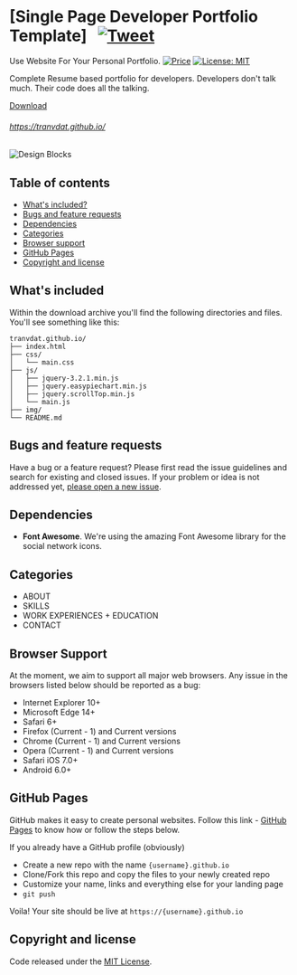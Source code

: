 # [Single Page Developer Portfolio Template] &nbsp; [![Tweet](https://img.shields.io/twitter/url/http/shields.io.svg?style=social)](https://twitter.com/intent/tweet?text=Get%20free%20resume%20based%20developer%20portfolio%20template&url=https://github.com/tranvdat/tranvdat.github.io)
Use Website For Your Personal Portfolio.
[![Price](https://img.shields.io/badge/price-FREE-0098f7.svg)](https://github.com/tranvdat/tranvdat.github.io/blob/main/LICENSE)
[![License: MIT](https://img.shields.io/badge/license-MIT-blue.svg)](https://github.com/tranvdat/tranvdat.github.io/blob/main/LICENSE)

Complete Resume based portfolio for developers.
Developers don't talk much. Their code does all the talking.

<p><a href="https://github.com/tranvdat/tranvdat.github.io/archive/refs/heads/main.zip">Download</a></p>

###### https://tranvdat.github.io/

![Design Blocks](https://tranvdat.github.io/img/portfolio-desktop.png)


## Table of contents

- [What's included?](#whats-included)
- [Bugs and feature requests](#bugs-and-feature-requests)
- [Dependencies](#dependencies)
- [Categories](#categories)
- [Browser support](#browser-support)
- [GitHub Pages](#gitHub-pages)
- [Copyright and license](#copyright-and-license)

## What's included

Within the download archive you'll find the following directories and files. You'll see something like this:

```
tranvdat.github.io/
├── index.html
├── css/
│   └── main.css
├── js/
│   ├── jquery-3.2.1.min.js
│   ├── jquery.easypiechart.min.js
│   ├── jquery.scrollTop.min.js
│   └── main.js
├── img/
└── README.md
```

## Bugs and feature requests

Have a bug or a feature request? Please first read the issue guidelines and search for existing and closed issues. If your problem or idea is not addressed yet, [please open a new issue](https://github.com/tranvdat/tranvdat.github.io/issues/new).

## Dependencies

- **Font Awesome**. We're using the amazing Font Awesome library for the social network icons.

## Categories

- ABOUT
- SKILLS
- WORK EXPERIENCES + EDUCATION
- CONTACT

## Browser Support

At the moment, we aim to support all major web browsers. Any issue in the browsers listed below should be reported as a bug:

- Internet Explorer 10+
- Microsoft Edge 14+
- Safari 6+
- Firefox (Current - 1) and Current versions
- Chrome (Current - 1) and Current versions
- Opera (Current - 1) and Current versions
- Safari iOS 7.0+
- Android 6.0+


## GitHub Pages

GitHub makes it easy to create personal websites. Follow this link - [GitHub Pages](https://pages.github.com/) to know how or follow the steps below.

If you already have a GitHub profile (obviously)

* Create a new repo with the name `{username}.github.io`
* Clone/Fork this repo and copy the files to your newly created repo
* Customize your name, links and everything else for your landing page
* `git push`

Voila! Your site should be live at `https://{username}.github.io`

## Copyright and license

Code released under the [MIT License](https://github.com/tranvdat/tranvdat.github.io/blob/main/LICENSE).
